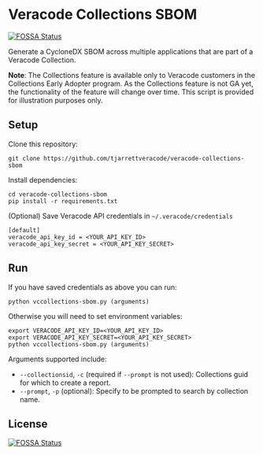 # Veracode Collections SBOM
[![FOSSA Status](https://app.fossa.com/api/projects/git%2Bgithub.com%2Ftjarrettveracode%2Fveracode-collections-sbom.svg?type=shield)](https://app.fossa.com/projects/git%2Bgithub.com%2Ftjarrettveracode%2Fveracode-collections-sbom?ref=badge_shield)


Generate a CycloneDX SBOM across multiple applications that are part of a Veracode Collection.

**Note**: The Collections feature is available only to Veracode customers in the Collections Early Adopter program. As the Collections feature is not GA yet, the functionality of the feature will change over time. This script is provided for illustration purposes only.

## Setup

Clone this repository:

    git clone https://github.com/tjarrettveracode/veracode-collections-sbom

Install dependencies:

    cd veracode-collections-sbom
    pip install -r requirements.txt

(Optional) Save Veracode API credentials in `~/.veracode/credentials`

    [default]
    veracode_api_key_id = <YOUR_API_KEY_ID>
    veracode_api_key_secret = <YOUR_API_KEY_SECRET>

## Run

If you have saved credentials as above you can run:

    python vccollections-sbom.py (arguments)

Otherwise you will need to set environment variables:

    export VERACODE_API_KEY_ID=<YOUR_API_KEY_ID>
    export VERACODE_API_KEY_SECRET=<YOUR_API_KEY_SECRET>
    python vccollections-sbom.py (arguments)

Arguments supported include:

* `--collectionsid`, `-c` (required if `--prompt` is not used): Collections guid for which to create a report.
* `--prompt`, `-p` (optional): Specify to be prompted to search by collection name.


## License
[![FOSSA Status](https://app.fossa.com/api/projects/git%2Bgithub.com%2Ftjarrettveracode%2Fveracode-collections-sbom.svg?type=large)](https://app.fossa.com/projects/git%2Bgithub.com%2Ftjarrettveracode%2Fveracode-collections-sbom?ref=badge_large)